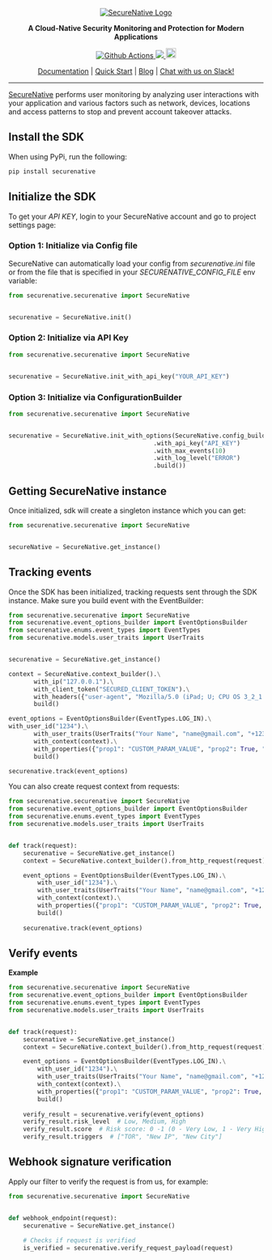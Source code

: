 <p align="center">
  <a href="https://www.securenative.com"><img src="https://user-images.githubusercontent.com/45174009/77826512-f023ed80-7120-11ea-80e0-58aacde0a84e.png" alt="SecureNative Logo"/></a>
</p>

<p align="center">
  <b>A Cloud-Native Security Monitoring and Protection for Modern Applications</b>
</p>
<p align="center">
  <a href="https://github.com/securenative/securenative-python">
    <img alt="Github Actions" src="https://github.com/securenative/securenative-python/workflows/CI/badge.svg">
  </a>
  <a href="https://codecov.io/gh/securenative/securenative-python">
    <img src="https://codecov.io/gh/securenative/securenative-python/branch/master/graph/badge.svg" />
  </a>
  <a href="https://pypi.org/project/securenative/">
    <img src="https://img.shields.io/pypi/pyversions/securenative" alt="python version" height="20">
  </a>
</p>
<p align="center">
  <a href="https://docs.securenative.com">Documentation</a> |
  <a href="https://docs.securenative.com/quick-start">Quick Start</a> |
  <a href="https://blog.securenative.com">Blog</a> |
  <a href="">Chat with us on Slack!</a>
</p>
<hr/>


[SecureNative](https://www.securenative.com/) performs user monitoring by analyzing user interactions with your application and various factors such as network, devices, locations and access patterns to stop and prevent account takeover attacks.


## Install the SDK

When using PyPi, run the following:
```bash
pip install securenative
```

## Initialize the SDK

To get your *API KEY*, login to your SecureNative account and go to project settings page:

### Option 1: Initialize via Config file
SecureNative can automatically load your config from *securenative.ini* file or from the file that is specified in your *SECURENATIVE_CONFIG_FILE* env variable:

```python
from securenative.securenative import SecureNative


securenative = SecureNative.init()
```
### Option 2: Initialize via API Key

```python
from securenative.securenative import SecureNative


securenative = SecureNative.init_with_api_key("YOUR_API_KEY")
```

### Option 3: Initialize via ConfigurationBuilder
```python
from securenative.securenative import SecureNative


securenative = SecureNative.init_with_options(SecureNative.config_builder()
                                        .with_api_key("API_KEY")
                                        .with_max_events(10)
                                        .with_log_level("ERROR")
                                        .build())
```

## Getting SecureNative instance
Once initialized, sdk will create a singleton instance which you can get: 
```python
from securenative.securenative import SecureNative


secureNative = SecureNative.get_instance()
```

## Tracking events

Once the SDK has been initialized, tracking requests sent through the SDK
instance. Make sure you build event with the EventBuilder:

 ```python
from securenative.securenative import SecureNative
from securenative.event_options_builder import EventOptionsBuilder
from securenative.enums.event_types import EventTypes
from securenative.models.user_traits import UserTraits


securenative = SecureNative.get_instance()

context = SecureNative.context_builder().\
        with_ip("127.0.0.1").\
        with_client_token("SECURED_CLIENT_TOKEN").\
        with_headers({"user-agent", "Mozilla/5.0 (iPad; U; CPU OS 3_2_1 like Mac OS X; en-us) AppleWebKit/531.21.10 (KHTML, like Gecko) Mobile/7B405"}).\
        build()

event_options = EventOptionsBuilder(EventTypes.LOG_IN).\
with_user_id("1234").\
        with_user_traits(UserTraits("Your Name", "name@gmail.com", "+1234567890")).\
        with_context(context).\
        with_properties({"prop1": "CUSTOM_PARAM_VALUE", "prop2": True, "prop3": 3}).\
        build()

securenative.track(event_options)
 ```

You can also create request context from requests:

```python
from securenative.securenative import SecureNative
from securenative.event_options_builder import EventOptionsBuilder
from securenative.enums.event_types import EventTypes
from securenative.models.user_traits import UserTraits


def track(request):
    securenative = SecureNative.get_instance()
    context = SecureNative.context_builder().from_http_request(request).build()

    event_options = EventOptionsBuilder(EventTypes.LOG_IN).\
        with_user_id("1234").\
        with_user_traits(UserTraits("Your Name", "name@gmail.com", "+1234567890")).\
        with_context(context).\
        with_properties({"prop1": "CUSTOM_PARAM_VALUE", "prop2": True, "prop3": 3}).\
        build()
    
    securenative.track(event_options)
```

## Verify events

**Example**

```python
from securenative.securenative import SecureNative
from securenative.event_options_builder import EventOptionsBuilder
from securenative.enums.event_types import EventTypes
from securenative.models.user_traits import UserTraits


def track(request):
    securenative = SecureNative.get_instance()
    context = SecureNative.context_builder().from_http_request(request).build()

    event_options = EventOptionsBuilder(EventTypes.LOG_IN).\
        with_user_id("1234").\
        with_user_traits(UserTraits("Your Name", "name@gmail.com", "+1234567890")).\
        with_context(context).\
        with_properties({"prop1": "CUSTOM_PARAM_VALUE", "prop2": True, "prop3": 3}).\
        build()
    
    verify_result = securenative.verify(event_options)
    verify_result.risk_level  # Low, Medium, High
    verify_result.score  # Risk score: 0 -1 (0 - Very Low, 1 - Very High)
    verify_result.triggers  # ["TOR", "New IP", "New City"]
```

## Webhook signature verification

Apply our filter to verify the request is from us, for example:

```python
from securenative.securenative import SecureNative


def webhook_endpoint(request):
    securenative = SecureNative.get_instance()
    
    # Checks if request is verified
    is_verified = securenative.verify_request_payload(request)
 ```
    
